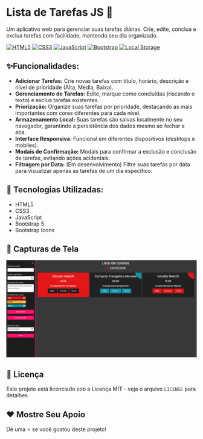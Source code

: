 
# Lista de Tarefas JS 📝

Um aplicativo web para gerenciar suas tarefas diárias. Crie, edite, conclua e exclua tarefas com facilidade, mantendo seu dia organizado.

[![HTML5](https://img.shields.io/badge/HTML5-E34F26?style=for-the-badge&logo=html5&logoColor=white)](https://www.w3.org/html/)
[![CSS3](https://img.shields.io/badge/CSS3-1572B6?style=for-the-badge&logo=css3&logoColor=white)](https://www.w3.org/Style/CSS/)
[![JavaScript](https://img.shields.io/badge/JavaScript-F7DF1E?style=for-the-badge&logo=javascript&logoColor=black)](https://developer.mozilla.org/en-US/docs/Web/JavaScript)
[![Bootstrap](https://img.shields.io/badge/Bootstrap-563D7C?style=for-the-badge&logo=bootstrap&logoColor=white)](https://getbootstrap.com/)
[![Local Storage](https://img.shields.io/badge/Local%20Storage-black?style=for-the-badge&logo=data:image/png;base64,iVBORw0KGgoAAAANSUhEUgAAAAUAAAAFCAYAAACNbyblAAAAHElEQVQI12P4//8/w38GIAXDIBKE0DHxgljNBAAO9TXL0Y4OHwAAAABJRU5ErkJggg==)](https://developer.mozilla.org/en-US/docs/Web/API/Window/localStorage)


## ✨Funcionalidades:

* **Adicionar Tarefas:** Crie novas tarefas com título, horário, descrição e nível de prioridade (Alta, Média, Baixa).
* **Gerenciamento de Tarefas:** Edite, marque como concluídas (riscando o texto) e exclua tarefas existentes.
* **Priorização:** Organize suas tarefas por prioridade, destacando as mais importantes com cores diferentes para cada nível.
* **Armazenamento Local:** Suas tarefas são salvas localmente no seu navegador, garantindo a persistência dos dados mesmo ao fechar a aba.
* **Interface Responsiva:** Funcional em diferentes dispositivos (desktops e mobiles).
* **Modais de Confirmação:** Modais para confirmar a exclusão e conclusão de tarefas, evitando ações acidentais.
* **Filtragem por Data:** (Em desenvolvimento) Filtre suas tarefas por data para visualizar apenas as tarefas de um dia específico.


## 🚀 Tecnologias Utilizadas:

* HTML5
* CSS3
* JavaScript
* Bootstrap 5
* Bootstrap Icons

## 📸 Capturas de Tela

  ![Lista de Tarefas JS](https://github.com/rafaelclima/listadetarefas/blob/developer/.gitassets/capa.png?raw=true)
  
## 📜 Licença

Este projeto está licenciado sob a Licença MIT - veja o arquivo `LICENSE` para detalhes.

## ❤️ Mostre Seu Apoio

Dê uma ⭐️ se você gostou deste projeto!
